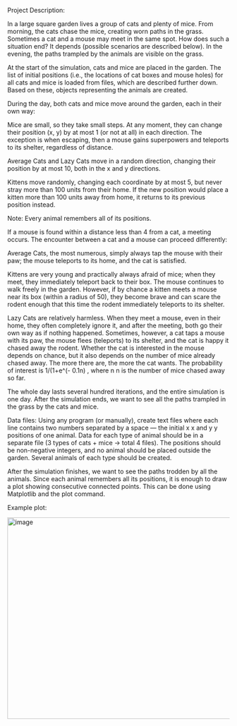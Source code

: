 Project Description:

In a large square garden lives a group of cats and plenty of mice. From morning, the cats chase the mice, creating worn paths in the grass. Sometimes a cat and a mouse may meet in the same spot. How does such a situation end? It depends (possible scenarios are described below). In the evening, the paths trampled by the animals are visible on the grass.

At the start of the simulation, cats and mice are placed in the garden. The list of initial positions (i.e., the locations of cat boxes and mouse holes) for all cats and mice is loaded from files, which are described further down. Based on these, objects representing the animals are created.

During the day, both cats and mice move around the garden, each in their own way:

Mice are small, so they take small steps. At any moment, they can change their position (x, y) by at most 1 (or not at all) in each direction. The exception is when escaping, then a mouse gains superpowers and teleports to its shelter, regardless of distance.

Average Cats and Lazy Cats move in a random direction, changing their position by at most 10, both in the x and y directions.

Kittens move randomly, changing each coordinate by at most 5, but never stray more than 100 units from their home. If the new position would place a kitten more than 100 units away from home, it returns to its previous position instead.

Note: Every animal remembers all of its positions.

If a mouse is found within a distance less than 4 from a cat, a meeting occurs. The encounter between a cat and a mouse can proceed differently:

Average Cats, the most numerous, simply always tap the mouse with their paw; the mouse teleports to its home, and the cat is satisfied.

Kittens are very young and practically always afraid of mice; when they meet, they immediately teleport back to their box. The mouse continues to walk freely in the garden. However, if by chance a kitten meets a mouse near its box (within a radius of 50), they become brave and can scare the rodent enough that this time the rodent immediately teleports to its shelter.

Lazy Cats are relatively harmless. When they meet a mouse, even in their home, they often completely ignore it, and after the meeting, both go their own way as if nothing happened. Sometimes, however, a cat taps a mouse with its paw, the mouse flees (teleports) to its shelter, and the cat is happy it chased away the rodent. Whether the cat is interested in the mouse depends on chance, but it also depends on the number of mice already chased away. The more there are, the more the cat wants. The probability of interest is 
 1/(1+e^(- 0.1n)
 , where 
n
n is the number of mice chased away so far.

The whole day lasts several hundred iterations, and the entire simulation is one day. After the simulation ends, we want to see all the paths trampled in the grass by the cats and mice.

Data files: Using any program (or manually), create text files where each line contains two numbers separated by a space — the initial 
x
x and 
y
y positions of one animal. Data for each type of animal should be in a separate file (3 types of cats + mice → total 4 files). The positions should be non-negative integers, and no animal should be placed outside the garden. Several animals of each type should be created.

After the simulation finishes, we want to see the paths trodden by all the animals. Since each animal remembers all its positions, it is enough to draw a plot showing consecutive connected points. This can be done using Matplotlib and the plot command.

Example plot:

<img width="595" height="457" alt="image" src="https://github.com/user-attachments/assets/d349c783-2702-4902-98e6-0ff80bdb45d6" />
